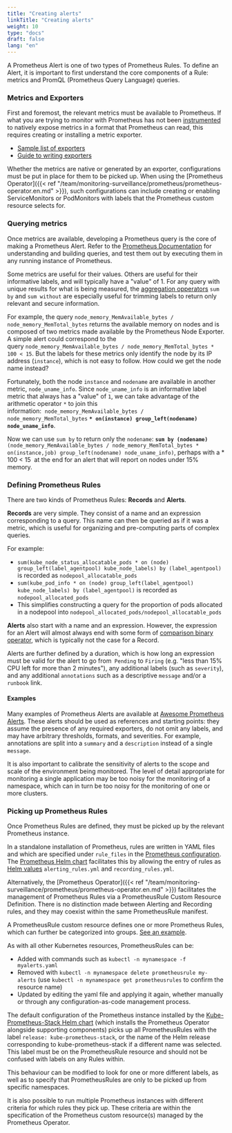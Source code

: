 ```yaml
---
title: "Creating alerts"
linkTitle: "Creating alerts"
weight: 10
type: "docs"
draft: false
lang: "en"
---
```


A Prometheus Alert is one of two types of Prometheus Rules. To define an Alert, it is important to first understand the core components of a Rule: metrics and PromQL (Prometheus Query Language) queries.

### Metrics and Exporters

First and foremost, the relevant metrics must be available to Prometheus. If what you are trying to monitor with Prometheus has not been [instrumented](https://prometheus.io/docs/practices/instrumentation/) to natively expose metrics in a format that Prometheus can read, this requires creating or installing a metric exporter.

- [Sample list of exporters](https://prometheus.io/docs/instrumenting/exporters/)
- [Guide to writing exporters](https://prometheus.io/docs/instrumenting/writing_exporters/)

Whether the metrics are native or generated by an exporter, configurations must be put in place for them to be picked up. When using the [Prometheus Operator]({{< ref "/team/monitoring-surveillance/prometheus/prometheus-operator.en.md" >}}), such configurations can include creating or enabling ServiceMonitors or PodMonitors with labels that the Prometheus custom resource selects for.

### Querying metrics

Once metrics are available, developing a Prometheus query is the core of making a Prometheus Alert. Refer to the [Prometheus Documentation](https://prometheus.io/docs/prometheus/latest/querying/basics/) for understanding and building queries, and test them out by executing them in any running instance of Prometheus. 

Some metrics are useful for their values. Others are useful for their informative labels, and will typically have a "value" of 1. For any query with unique results for what is being measured, the [aggregation opperators](https://prometheus.io/docs/prometheus/latest/querying/operators/#aggregation-operators) `sum by` and `sum without` are especially useful for trimming labels to return only relevant and secure information.

For example, the query `node_memory_MemAvailable_bytes / node_memory_MemTotal_bytes` returns the available memory on nodes and is composed of two metrics made available by the Prometheus Node Exporter. A simple alert could correspond to the query `node_memory_MemAvailable_bytes / node_memory_MemTotal_bytes * 100 < 15`. But the labels for these metrics only identify the node by its IP address (`instance`), which is not easy to follow. How could we get the node name instead? 

Fortunately, both the node `instance` and `nodename` are available in another metric, `node_uname_info`. Since `node_uname_info` is an informative label metric that always has a "value" of `1`, we can take advantage of the arithmetic operator `*` to join this information:  `node_memory_MemAvailable_bytes / node_memory_MemTotal_bytes` **`* on(instance) group_left(nodename) node_uname_info`**.

Now we can use `sum by` to return only the `nodename`: **`sum by (nodename)`** `(node_memory_MemAvailable_bytes / node_memory_MemTotal_bytes * on(instance,job) group_left(nodename) node_uname_info)`, perhaps with a * 100 < 15  at the end for an alert that will report on nodes under 15% memory. 

### Defining Prometheus Rules

There are two kinds of Prometheus Rules: **Records** and **Alerts**.

**Records** are very simple. They consist of a name and an expression corresponding to a query. This name can then be queried as if it was a metric, which is useful for organizing and pre-computing parts of complex queries.

For example:
- `sum(kube_node_status_allocatable_pods * on (node) group_left(label_agentpool) kube_node_labels) by (label_agentpool)` is recorded as `nodepool_allocatable_pods`
- `sum(kube_pod_info * on (node) group_left(label_agentpool) kube_node_labels) by (label_agentpool)` is recorded as `nodepool_allocated_pods`
- This simplifies constructing a query for the proportion of pods allocated in a nodepool into `nodepool_allocated_pods/nodepool_allocatable_pods`

**Alerts** also start with a name and an expression. However, the expression for an Alert will almost always end with some form of [comparison binary operator](https://prometheus.io/docs/prometheus/latest/querying/operators/#comparison-binary-operators), which is typically not the case for a Record.

Alerts are further defined by a duration, which is how long an expression must be valid for the alert to go from` Pending` to `Firing` (e.g. "less than 15% CPU left for more than 2 minutes"), any additional labels (such as `severity`), and any additional `annotations` such as a descriptive `message` and/or a `runbook` link.

#### Examples

Many examples of Prometheus Alerts are available at [Awesome Prometheus Alerts](https://awesome-prometheus-alerts.grep.to/). These alerts should be used as references and starting points: they assume the presence of any required exporters, do not omit any labels, and may have arbitrary thresholds, formats, and severities. For example, annotations are split into a `summary` and a `description` instead of a single `message`.

It is also important to calibrate the sensitivity of alerts to the scope and scale of the environment being monitored. The level of detail appropriate for monitoring a single application may be too noisy for the monitoring of a namespace, which can in turn be too noisy for the monitoring of one or more clusters.

### Picking up Prometheus Rules

Once Prometheus Rules are defined, they must be picked up by the relevant Prometheus instance.

In a standalone installation of Prometheus, rules are written in YAML files and which are specified under `rule_files` in the [Prometheus configuration](https://prometheus.io/docs/prometheus/latest/configuration/configuration/). The [Prometheus Helm chart](https://github.com/prometheus-community/helm-charts/tree/main/charts/prometheus) facilitates this by allowing the entry of rules as [Helm values](https://github.com/prometheus-community/helm-charts/blob/main/charts/prometheus/values.yaml) `alerting_rules.yml` and `recording_rules.yml`.

Alternatively, the [Prometheus Operator]({{< ref "/team/monitoring-surveillance/prometheus/prometheus-operator.en.md" >}}) facilitates the management of Prometheus Rules via a PrometheusRule Custom Resource Definition. There is no distinction made between Alerting and Recording rules, and they may coexist within the same PrometheusRule manifest.

A PrometheusRule custom resource defines one or more Prometheus Rules, which can further be categorized into groups. [See an example](https://github.com/frazs/prometheus-operator-configs/blob/master/general-cluster-alerts.yaml).

As with all other Kubernetes resources, PrometheusRules can be:
- Added with commands such as `kubectl -n mynamespace -f myalerts.yaml`
- Removed with `kubectl -n mynamespace delete prometheusrule my-alerts` (use `kubectl -n mynamespace get prometheusrules` to confirm the resource name)
- Updated by editing the yaml file and applying it again, whether manually or through any configuration-as-code management process.

The default configuration of the Prometheus instance installed by the [Kube-Prometheus-Stack Helm chart](https://github.com/prometheus-community/helm-charts/tree/main/charts/kube-prometheus-stack) (which installs the Prometheus Operator alongside supporting components) picks up all PrometheusRules with the label `release: kube-prometheus-stack`, or the name of the Helm release corresponding to kube-prometheus-stack if a different name was selected. This label must be on the PrometheusRule resource and should not be confused with labels on any Rules within.

This behaviour can be modified to look for one or more different labels, as well as to specify that PrometheusRules are only to be picked up from specific namespaces.

It is also possible to run multiple Prometheus instances with different criteria for which rules they pick up. These criteria are within the specification of the Prometheus custom resource(s) managed by the Prometheus Operator.

